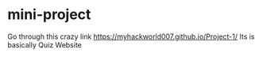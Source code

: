 # mini-project
Go through this crazy link https://myhackworld007.github.io/Project-1/
Its is basically  Quiz Website

